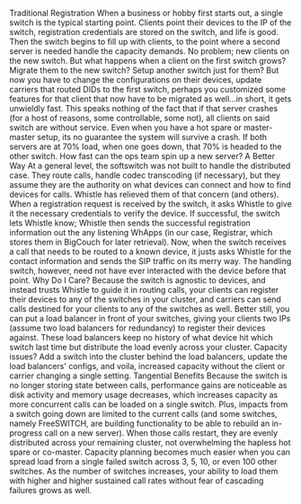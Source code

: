 Traditional Registration
When a business or hobby first starts out, a single switch is the typical starting point. Clients point their devices to the IP of the switch, registration credentials are stored on the switch, and life is good. Then the switch begins to fill up with clients, to the point where a second server is needed handle the capacity demands. No problem; new clients on the new switch. But what happens when a client on the first switch grows? Migrate them to the new switch? Setup another switch just for them? But now you have to change the configurations on their devices, update carriers that routed DIDs to the first switch, perhaps you customized some features for that client that now have to be migrated as well...in short, it gets unwieldly fast.
This speaks nothing of the fact that if that server crashes (for a host of reasons, some controllable, some not), all clients on said switch are without service. Even when you have a hot spare or master-master setup, its no guarantee the system will survive a crash. If both servers are at 70% load, when one goes down, that 70% is headed to the other switch. How fast can the ops team spin up a new server?
A Better Way
At a general level, the softswitch was not built to handle the distributed case. They route calls, handle codec transcoding (if necessary), but they assume they are the authority on what devices can connect and how to find devices for calls.
Whistle has relieved them of that concern (and others). When a registration request is received by the switch, it asks Whistle to give it the necessary credentials to verify the device. If successful, the switch lets Whistle know; Whistle then sends the successful registration information out the any listening WhApps (in our case, Registrar, which stores them in BigCouch for later retrieval).
Now, when the switch receives a call that needs to be routed to a known device, it justs asks Whistle for the contact information and sends the SIP traffic on its merry way. The handling switch, however, need not have ever interacted with the device before that point.
Why Do I Care?
Because the switch is agnostic to devices, and instead trusts Whistle to guide it in routing calls, your clients can register their devices to any of the switches in your cluster, and carriers can send calls destined for your clients to any of the switches as well. Better still, you can put a load balancer in front of your switches, giving your clients two IPs (assume two load balancers for redundancy) to register their devices against. These load balancers keep no history of what device hit which switch last time but distribute the load evenly across your cluster.
Capacity issues? Add a switch into the cluster behind the load balancers, update the load balancers' configs, and voila, increased capacity without the client or carrier changing a single setting.
Tangential Benefits
Because the switch is no longer storing state between calls, performance gains are noticeable as disk activity and memory usage decreases, which increases capacity as more concurrent calls can be loaded on a single switch. Plus, impacts from a switch going down are limited to the current calls (and some switches, namely FreeSWITCH, are building functionality to be able to rebuild an in-progress call on a new server). When those calls restart, they are evenly distributed across your remaining cluster, not overwhelming the hapless hot spare or co-master.
Capacity planning becomes much easier when you can spread load from a single failed switch across 3, 5, 10, or even 100 other switches. As the number of switches increases, your ability to load them with higher and higher sustained call rates without fear of cascading failures grows as well.
